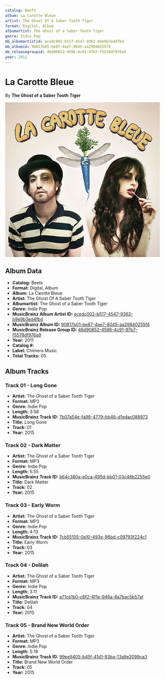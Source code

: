```yaml
---
catalog: Beets
album: La Carotte Bleue
artist: The Ghost Of A Saber Tooth Tiger
format: Digital, Album
albumartist: The Ghost of a Saber Tooth Tiger
genre: Indie Pop
mb_albumartistid: ecedc002-b517-4547-9362-b9e9b3ed4fbd
mb_albumid: 90817b01-be87-4ae7-8045-aa29840255f4
mb_releasegroupid: 46d90852-4596-4c91-97b7-f5578df976a9
year: 2011
---
```


# La Carotte Bleue

By **The Ghost of a Saber Tooth Tiger**

![](../../assets/beetscovers/The_Ghost_Of_A_Saber_Tooth_Tiger-La_Carotte_Bleue.jpg)

## Album Data

- **Catalog:** Beets
- **Format:** Digital, Album
- **Album:** La Carotte Bleue
- **Artist:** The Ghost Of A Saber Tooth Tiger
- **Albumartist:** The Ghost of a Saber Tooth Tiger
- **Genre:** Indie Pop
- **MusicBrainz Album Artist ID:** [ecedc002-b517-4547-9362-b9e9b3ed4fbd](https://musicbrainz.org/artist/ecedc002-b517-4547-9362-b9e9b3ed4fbd)
- **MusicBrainz Album ID:** [90817b01-be87-4ae7-8045-aa29840255f4](https://musicbrainz.org/release/90817b01-be87-4ae7-8045-aa29840255f4)
- **MusicBrainz Release Group ID:** [46d90852-4596-4c91-97b7-f5578df976a9](https://musicbrainz.org/release-group/46d90852-4596-4c91-97b7-f5578df976a9)
- **Year:** 2011
- **Catalog #:** 
- **Label:** Chimera Music
- **Total Tracks:** 05

## Album Tracks

### Track 01 - Long Gone

- **Artist:** The Ghost of a Saber Tooth Tiger
- **Format:** MP3
- **Genre:** Indie Pop
- **Length:** 3:58
- **MusicBrainz Track ID:** [7b07a54e-fa98-4779-bb46-d1edac088973](https://musicbrainz.org/recording/7b07a54e-fa98-4779-bb46-d1edac088973)
- **Title:** Long Gone
- **Track:** 01
- **Year:** 2015

### Track 02 - Dark Matter

- **Artist:** The Ghost of a Saber Tooth Tiger
- **Format:** MP3
- **Genre:** Indie Pop
- **Length:** 5:55
- **MusicBrainz Track ID:** [b64c380a-e0ca-495d-bb01-03c48b2255e0](https://musicbrainz.org/recording/b64c380a-e0ca-495d-bb01-03c48b2255e0)
- **Title:** Dark Matter
- **Track:** 02
- **Year:** 2015

### Track 03 - Early Worm

- **Artist:** The Ghost of a Saber Tooth Tiger
- **Format:** MP3
- **Genre:** Indie Pop
- **Length:** 4:13
- **MusicBrainz Track ID:** [7cb55105-0e10-493e-96bd-c09793f224c1](https://musicbrainz.org/recording/7cb55105-0e10-493e-96bd-c09793f224c1)
- **Title:** Early Worm
- **Track:** 03
- **Year:** 2015

### Track 04 - Delilah

- **Artist:** The Ghost of a Saber Tooth Tiger
- **Format:** MP3
- **Genre:** Indie Pop
- **Length:** 3:11
- **MusicBrainz Track ID:** [a71cb1b0-c6f2-4f1e-946a-8a7bac5b57af](https://musicbrainz.org/recording/a71cb1b0-c6f2-4f1e-946a-8a7bac5b57af)
- **Title:** Delilah
- **Track:** 04
- **Year:** 2015

### Track 05 - Brand New World Order

- **Artist:** The Ghost of a Saber Tooth Tiger
- **Format:** MP3
- **Genre:** Indie Pop
- **Length:** 5:18
- **MusicBrainz Track ID:** [99ee9405-b45f-41d1-93ba-13a9e2099ca3](https://musicbrainz.org/recording/99ee9405-b45f-41d1-93ba-13a9e2099ca3)
- **Title:** Brand New World Order
- **Track:** 05
- **Year:** 2015


